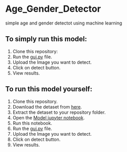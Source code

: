 # Age_Gender_Detector
simple age and gender detectot using machine learning
## To simply run this model:
1. Clone this repository:
2. Run the [gui.py](https://github.com/TahseenRaza8/Age_Gender_Detector/blob/main/gui.py) file.
3. Upload the Image you want to detect.
4. Click on detect button.
5. View results.

## To run this model yourself:
1. Clone this repository.
2. Download the detaset from [here](https://www.kaggle.com/datasets/jangedoo/utkface-new).
3. Extract the detaset to your repository folder.
4. Open the [Model jupyter notebook](https://github.com/TahseenRaza8/Age_Gender_Detector/blob/main/Age_and_Sex_detection.ipynb).
5. Run this notebook.
6. Run the [gui.py](https://github.com/TahseenRaza8/Age_Gender_Detector/blob/main/gui.py) file.
7. Upload the Image you want to detect.
8. Click on detect button.
9. View results.



